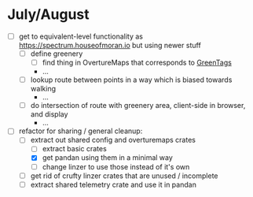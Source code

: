 # July/August

* [ ] get to equivalent-level functionality as https://spectrum.houseofmoran.io but using newer stuff
    * [ ] define greenery
        * [ ] find thing in OvertureMaps that corresponds to [GreenTags](https://github.com/mikemoraned/spectrum/blob/main/app/service/builder/src/filter.rs#L7)
        * ...
    * [ ] lookup route between points in a way which is biased towards walking
        * ...
    * [ ] do intersection of route with greenery area, client-side in browser, and display
        * ...

* [ ] refactor for sharing / general cleanup:
    * [ ] extract out shared config and overturemaps crates
        * [ ] extract basic crates
        * [x] get pandan using them in a minimal way
        * [ ] change linzer to use those instead of it's own
    * [ ] get rid of crufty linzer crates that are unused / incomplete
    * [ ] extract shared telemetry crate and use it in pandan

